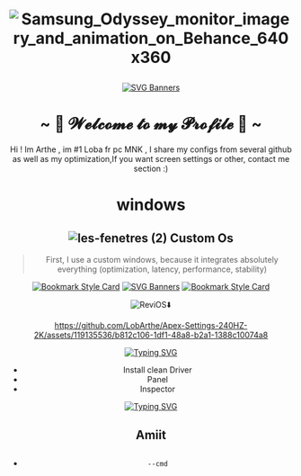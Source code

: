  <center>
<h1 align="center">

    

   ![Samsung_Odyssey_monitor_imagery_and_animation_on_Behance_640x360](https://tenor.com/fr/view/the-finals-the-finals-game-embark-studios-qualified-winners-gif-15625091939834088392) </h1>

<body>

[![SVG Banners](https://svg-banners.vercel.app/api?type=luminance&text1=OR%20💖&width=800&height=100)](https://github.com/Akshay090/svg-banners)
<body>
  <center>
<h1 align="center">~ 💖 𝓦𝓮𝓵𝓬𝓸𝓶𝓮 𝓽𝓸 𝓶𝔂 𝓟𝓻𝓸𝓯𝓲𝓵𝓮 💖 ~</h1>
<div align="center">Hi ! Im Arthe , im #1 Loba fr pc MNK , I share my configs from several github as well as my optimization,If you want screen settings or other, contact me section :)



# windows
## ![les-fenetres (2)](https://user-images.githubusercontent.com/119135536/224665433-e0706b00-7eb3-434f-a2ed-64aa25680cfe.png)  Custom Os


> First, I use a custom windows, because it integrates absolutely everything (optimization, latency, performance, stability)

[![Bookmark Style Card](https://svg.bookmark.style/api?url=https://github.com/atlas-os/atlas&mode=light&style=horizontal)](https://github.com/atlas-os/atlas)
[![SVG Banners](https://svg-banners.vercel.app/api?type=luminance&text1=OR%20💖&width=800&height=100)](https://github.com/Akshay090/svg-banners)
[![Bookmark Style Card](https://svg.bookmark.style/api?url=https://www.revi.cc/&mode=light&style=horizontal)](https://www.revi.cc/)
   
   ![ReviOS](https://img.shields.io/badge/Settings-Revision%20Tools-blue?style=flat-square):arrow_down:
 

https://github.com/LobArthe/Apex-Settings-240HZ-2K/assets/119135536/b812c106-1df1-48a8-b2a1-1388c10074a8




 [![Typing SVG](https://readme-typing-svg.demolab.com?font=Fira+Code&size=38&pause=1000&color=00F710&center=true&random=false&width=435&lines=NVIDIA)](https://git.io/typing-svg)
 * Install clean Driver
 * Panel
 * Inspector

<a href="https://git.io/typing-svg"><img src="https://readme-typing-svg.demolab.com?font=Fira+Code&weight=250&size=38&pause=1000&color=F70000&center=true&random=false&width=435&lines=The+finals+settings" alt="Typing SVG" /></a>

## Amiit

## 




- `--cmd`
